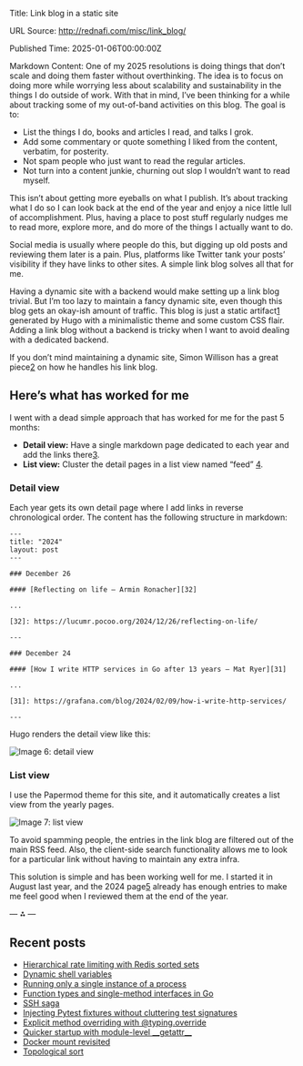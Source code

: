 Title: Link blog in a static site

URL Source: http://rednafi.com/misc/link_blog/

Published Time: 2025-01-06T00:00:00Z

Markdown Content:
One of my 2025 resolutions is doing things that don’t scale and doing them faster without overthinking. The idea is to focus on doing more while worrying less about scalability and sustainability in the things I do outside of work. With that in mind, I’ve been thinking for a while about tracking some of my out-of-band activities on this blog. The goal is to:

*   List the things I do, books and articles I read, and talks I grok.
*   Add some commentary or quote something I liked from the content, verbatim, for posterity.
*   Not spam people who just want to read the regular articles.
*   Not turn into a content junkie, churning out slop I wouldn’t want to read myself.

This isn’t about getting more eyeballs on what I publish. It’s about tracking what I do so I can look back at the end of the year and enjoy a nice little lull of accomplishment. Plus, having a place to post stuff regularly nudges me to read more, explore more, and do more of the things I actually want to do.

Social media is usually where people do this, but digging up old posts and reviewing them later is a pain. Plus, platforms like Twitter tank your posts’ visibility if they have links to other sites. A simple link blog solves all that for me.

Having a dynamic site with a backend would make setting up a link blog trivial. But I’m too lazy to maintain a fancy dynamic site, even though this blog gets an okay-ish amount of traffic. This blog is just a static artifact[1](http://rednafi.com/misc/link_blog/#fn:1) generated by Hugo with a minimalistic theme and some custom CSS flair. Adding a link blog without a backend is tricky when I want to avoid dealing with a dedicated backend.

If you don’t mind maintaining a dynamic site, Simon Willison has a great piece[2](http://rednafi.com/misc/link_blog/#fn:2) on how he handles his link blog.

Here’s what has worked for me
-----------------------------

I went with a dead simple approach that has worked for me for the past 5 months:

*   **Detail view:** Have a single markdown page dedicated to each year and add the links there[3](http://rednafi.com/misc/link_blog/#fn:3).
*   **List view:** Cluster the detail pages in a list view named “feed” [4](http://rednafi.com/misc/link_blog/#fn:4).

### Detail view

Each year gets its own detail page where I add links in reverse chronological order. The content has the following structure in markdown:

```
---
title: "2024"
layout: post
---

### December 26

#### [Reflecting on life – Armin Ronacher][32]

...

[32]: https://lucumr.pocoo.org/2024/12/26/reflecting-on-life/

---

### December 24

#### [How I write HTTP services in Go after 13 years – Mat Ryer][31]

...

[31]: https://grafana.com/blog/2024/02/09/how-i-write-http-services/

---
```

Hugo renders the detail view like this:

![Image 6: detail view](https://blob.rednafi.com/static/images/link_blog/img_1.png)

### List view

I use the Papermod theme for this site, and it automatically creates a list view from the yearly pages.

![Image 7: list view](https://blob.rednafi.com/static/images/link_blog/img_2.png)

To avoid spamming people, the entries in the link blog are filtered out of the main RSS feed. Also, the client-side search functionality allows me to look for a particular link without having to maintain any extra infra.

This solution is simple and has been working well for me. I started it in August last year, and the 2024 page[5](http://rednafi.com/misc/link_blog/#fn:5) already has enough entries to make me feel good when I reviewed them at the end of the year.

— ⁂ —

Recent posts
------------

*   [Hierarchical rate limiting with Redis sorted sets](http://rednafi.com/misc/hierarchical_rate_limiting/)
*   [Dynamic shell variables](http://rednafi.com/misc/dynamic_shell_variables/)
*   [Running only a single instance of a process](http://rednafi.com/misc/run_single_instance/)
*   [Function types and single-method interfaces in Go](http://rednafi.com/go/func_types_and_smis/)
*   [SSH saga](http://rednafi.com/misc/ssh_saga/)
*   [Injecting Pytest fixtures without cluttering test signatures](http://rednafi.com/python/inject_pytest_fixture/)
*   [Explicit method overriding with @typing.override](http://rednafi.com/python/typing_override/)
*   [Quicker startup with module-level \_\_getattr\_\_](http://rednafi.com/python/module_getattr/)
*   [Docker mount revisited](http://rednafi.com/misc/docker_mount/)
*   [Topological sort](http://rednafi.com/go/topological_sort/)
